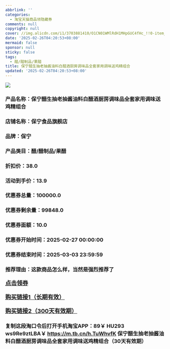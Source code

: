 ```yaml
---
abbrlink: ''
categories:
  - 淘宝天猫商品领隐藏券
comments: null
copyright: null
cover: //img.alicdn.com/i1/3703881410/O1CN01WMlRdH1MHpGUC4fHc_!!0-item_pic.jpg
date: '2025-02-26T04:20:53+08:00'
mermaid: false
sponsor: null
sticky: false
tags:
  - 醋/醋制品/果醋
title: 保宁醋生抽老抽酱油料白醋酒厨房调味品全套家用调味送鸡精组合
updated: '2025-02-26T04:20:53+08:00'
--- 
```


![](//img.alicdn.com/i1/3703881410/O1CN01WMlRdH1MHpGUC4fHc_!!0-item_pic.jpg)

### 产品名称：保宁醋生抽老抽酱油料白醋酒厨房调味品全套家用调味送鸡精组合
### 店铺名称：保宁食品旗舰店
### 品牌：保宁
### 产品类目：醋/醋制品/果醋
### 折扣价：38.0
### 活动到手价：13.9
### 优惠券总量：100000.0
### 优惠券剩余量：99848.0
### 优惠券面额：10.0
### 优惠券开始时间：2025-02-27 00:00:00	
### 优惠券结束时间：2025-03-03 23:59:59	
### 推荐理由：这款商品怎么样，当然是强烈推荐了

<p style="font-size: 18px; font-weight: bold;">
  <a href="https://uland.taobao.com/coupon/edetail?e=zMBR4rbMgvClhHvvyUNXZfh8CuWt5YH5OVuOuRD5gLJMmdsrkidbOWBzzpT26idJTjFGgu85qqiNPJQT998088qFIJNztqnLpc%2BIkYDVcp59JIVP%2FXdiKSmc04jPLEyNRSHvQe2jOLZ9pbNCYX0I%2BPP%2BWUTgK%2F%2B0I%2BtaUgbudUxA%2B536asYsLWVfKa%2BhVnNDBrBzSdZS1xVN%2BEYjpLohc5jB6TX2HR3QQ5WKStDdyeTLAJho1Tgm24y1rRo98IyIzxHHRjXbSzC3GXpSbfs48o7qRP346Cx%2FpQvEztSEPGc1olbcqvfZb05AhSmr%2F7vBswDhlpaMEawCGruttYDvNg%3D%3D&traceId=21665f9817407225954674899d132c&union_lens=lensId%3AOPT%401740722603%402103c7dd_0e37_1954b270759_b214%4001%40eyJmbG9vcklkIjo3MzM1NH0ie" target="_blank">点击领券</a>
</p>
<p style="font-size: 18px; font-weight: bold;">
  <a href="https://s.click.taobao.com/t?e=m%3D2%26s%3Dx%2BucZeLRMypw4vFB6t2Z2ueEDrYVVa64K7Vc7tFgwiHjf2vlNIV67kyLuerTQxoGpOjgxi0uT233ID%2FV1RqsF4wnCJeELi4I%2FIEn%2BS1IjHAB0ghlTd7WlZVm%2FOAUUFw71qrpxiwMoCNxc1AtbZGVSxyhJXdTBeYqsfAFgtBkU7YLZMqoQW%2BfuKGzo1lVxIiomXhIXRpzdhZtfhhqfVLGGgNP8Quf99nq%2Bh%2Bu5IBuFyL0cB0nrdO5pThxlDGX0FS%2BjCYtYGASbzRUrFwjXfRKMROfYmExpA2104bt%2FCh0HCbHanaGAiPymMUwzkGJXJ3dviro2M9jkgw%3D" target="_blank">购买链接1（长期有效）</a>
</p>
<p style="font-size: 18px; font-weight: bold;">
  <a href="https://s.click.taobao.com/Nl3bVNs" target="_blank">购买链接2（300天有效期）</a>
</p>

### 复制这段淘口令后打开手机淘宝APP：89￥ HU293 ws9Re9ztLBA￥ https://m.tb.cn/h.TuWhvfK  保宁醋生抽老抽酱油料白醋酒厨房调味品全套家用调味送鸡精组合（30天有效期）
